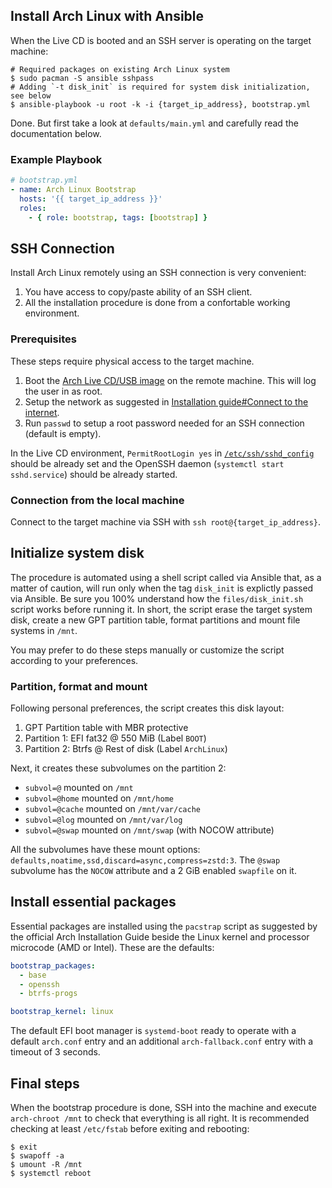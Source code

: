 ## Install Arch Linux with Ansible

When the Live CD is booted and an SSH server is operating on the target machine:

```shell
# Required packages on existing Arch Linux system
$ sudo pacman -S ansible sshpass
# Adding `-t disk_init` is required for system disk initialization, see below
$ ansible-playbook -u root -k -i {target_ip_address}, bootstrap.yml
```

Done. But first take a look at `defaults/main.yml` and carefully read the documentation below.

### Example Playbook

```yaml
# bootstrap.yml
- name: Arch Linux Bootstrap
  hosts: '{{ target_ip_address }}'
  roles:
    - { role: bootstrap, tags: [bootstrap] }
```

## SSH Connection

Install Arch Linux remotely using an SSH connection is very convenient:

1. You have access to copy/paste ability of an SSH client.
2. All the installation procedure is done from a confortable working environment.

### Prerequisites

These steps require physical access to the target machine.

1. Boot the [Arch Live CD/USB image](https://archlinux.org/download/) on the remote machine. This will log the user in as root.
2. Setup the network as suggested in [Installation guide#Connect to the internet](https://wiki.archlinux.org/title/Installation_guide#Connect_to_the_internet).
3. Run `passwd` to setup a root password needed for an SSH connection (default is empty).

In the Live CD environment, `PermitRootLogin yes` in [`/etc/ssh/sshd_config`](https://gitlab.archlinux.org/archlinux/archiso/-/blob/master/configs/releng/airootfs/etc/ssh/sshd_config) should be already set and the OpenSSH daemon (`systemctl start sshd.service`) should be already started.

### Connection from the local machine

Connect to the target machine via SSH with `ssh root@{target_ip_address}`.

## Initialize system disk

The procedure is automated using a shell script called via Ansible that, as a matter of caution, will run only when the tag `disk_init` is explictly passed via Ansible. Be sure you 100% understand how the `files/disk_init.sh` script works before running it. In short, the script erase the target system disk, create a new GPT partition table, format partitions and mount file systems in `/mnt`.

You may prefer to do these steps manually or customize the script according to your preferences.

### Partition, format and mount

Following personal preferences, the script creates this disk layout:

1. GPT Partition table with MBR protective
2. Partition 1: EFI fat32 @ 550 MiB (Label `BOOT`)
3. Partition 2: Btrfs @ Rest of disk (Label `ArchLinux`)

Next, it creates these subvolumes on the partition 2:

- `subvol=@` mounted on `/mnt`
- `subvol=@home` mounted on `/mnt/home`
- `subvol=@cache` mounted on `/mnt/var/cache`
- `subvol=@log` mounted on `/mnt/var/log`
- `subvol=@swap` mounted on `/mnt/swap` (with NOCOW attribute)

All the subvolumes have these mount options: `defaults,noatime,ssd,discard=async,compress=zstd:3`. The `@swap` subvolume has the `NOCOW` attribute and a 2 GiB enabled `swapfile` on it.

## Install essential packages

Essential packages are installed using the `pacstrap` script as suggested by the official Arch Installation Guide beside the Linux kernel and processor microcode (AMD or Intel). These are the defaults:

```yaml
bootstrap_packages:
  - base
  - openssh
  - btrfs-progs

bootstrap_kernel: linux
```

The default EFI boot manager is `systemd-boot` ready to operate with a default `arch.conf` entry and an additional `arch-fallback.conf` entry with a timeout of 3 seconds.

## Final steps

When the bootstrap procedure is done, SSH into the machine and execute `arch-chroot /mnt` to check that everything is all right. It is recommended checking at least `/etc/fstab` before exiting and rebooting:

```shell
$ exit
$ swapoff -a
$ umount -R /mnt
$ systemctl reboot
```
